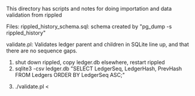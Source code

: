 This directory has scripts and notes for doing importation and data validation
from rippled

Files:
rippled_history_schema.sql:
schema created by "pg_dump -s rippled_history"

validate.pl:
Validates ledger parent and children in SQLite line up, and that there are no
sequence gaps.

1. shut down rippled, copy ledger.db elsewhere, restart rippled
2. sqlite3 -csv ledger.db "SELECT LedgerSeq, LedgerHash, PrevHash FROM Ledgers ORDER BY LedgerSeq ASC;"
> <somefile>
3. ./validate.pl < <somefile>


